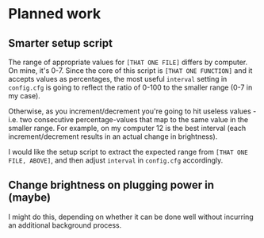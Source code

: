 Planned work
============

Smarter setup script
--------------------

The range of appropriate values for `[THAT ONE FILE]` differs by computer. On mine, it's 0-7. Since the core of this script is `[THAT ONE FUNCTION]` and it accepts values as percentages, the most useful `interval` setting in `config.cfg` is going to reflect the ratio of 0-100 to the smaller range (0-7 in my case).

Otherwise, as you increment/decrement you're going to hit useless values - i.e. two consecutive percentage-values that map to the same value in the smaller range. For example, on my computer 12 is the best interval (each increment/decrement results in an actual change in brightness).

I would like the setup script to extract the expected range from `[THAT ONE FILE, ABOVE]`, and then adjust `interval` in `config.cfg` accordingly.

Change brightness on plugging power in (maybe)
----------------------------------------------

I might do this, depending on whether it can be done well without incurring an additional background process.